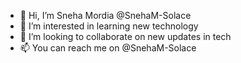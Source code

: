 - 👋 Hi, I’m Sneha Mordia @SnehaM-Solace
- 👀 I’m interested in learning new technology
- 💞️ I’m looking to collaborate on new updates in tech
- 📫 You can reach me on @SnehaM-Solace

<!---
SnehaM-Solace/SnehaM-Solace is a ✨ special ✨ repository because its `README.md` (this file) appears on your GitHub profile.
You can click the Preview link to take a look at your changes.
--->
